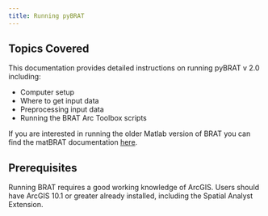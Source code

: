```yaml
---
title: Running pyBRAT
---
```

## Topics Covered

This documentation provides detailed instructions on running pyBRAT v 2.0 including:
- Computer setup
- Where to get input data
- Preprocessing input data
- Running the BRAT Arc Toolbox scripts

If you are interested in running the older Matlab version of BRAT you can find the matBRAT documentation [here](https://riverscapes.github.io/matBRAT/).

## Prerequisites

Running BRAT requires a good working knowledge of ArcGIS.  Users should have ArcGIS 10.1 or greater already installed, including the Spatial Analyst Extension.







